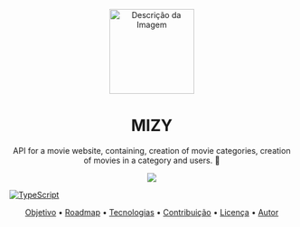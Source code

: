 <p align="center">
    <img src="https://drive.google.com/uc?id=1GTQ5g2pOOy_f_mQX7qHH6T9xW3yOKnoG" alt="Descrição da Imagem" style="width: 150px; height: auto;">
</p>

<h1 align="center"> MIZY</h1>
<p align="center"> API for a movie website, containing, creation of movie categories, creation of movies in a category and users. 💜</p>

<p align='center'>
<img src="https://img.shields.io/static/v1?label=API&message=Mizy&color=7159c1&style=for-the-badge&logo=prisma"/>

[![TypeScript](https://img.shields.io/badge/--3178C6?logo=typescript&logoColor=ffffff)](https://www.typescriptlang.org/)
</p>

<p align="center">
 <a href="#objetivo">Objetivo</a> •
 <a href="#roadmap">Roadmap</a> • 
 <a href="#tecnologias">Tecnologias</a> • 
 <a href="#contribuicao">Contribuição</a> • 
 <a href="#licenc-a">Licença</a> • 
 <a href="#autor">Autor</a>
</p>

